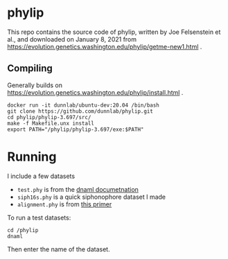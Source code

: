 # phylip

This repo contains the source code of phylip, written by Joe Felsenstein et al., and downloaded on January 8, 2021 from https://evolution.genetics.washington.edu/phylip/getme-new1.html .

## Compiling

Generally builds on https://evolution.genetics.washington.edu/phylip/install.html .

    docker run -it dunnlab/ubuntu-dev:20.04 /bin/bash
    git clone https://github.com/dunnlab/phylip.git
    cd phylip/phylip-3.697/src/
    make -f Makefile.unx install
    export PATH="/phylip/phylip-3.697/exe:$PATH"

# Running

I include a few datasets
- `test.phy` is from the [dnaml documetnation](https://evolution.genetics.washington.edu/phylip/doc/dnaml.html)
- `siph16s.phy` is a quick siphonophore dataset I made
- `alignment.phy` is from [this primer](https://evolution.genetics.washington.edu/phylip/tuimala3.pdf)

To run a test datasets:

    cd /phylip
    dnaml

Then enter the name of the dataset.

